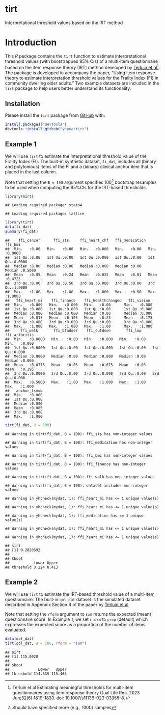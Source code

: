 tirt
================
Interpretational threshold values based on the IRT method

# Introduction

This $R$ package contains the `tirt` function to estimate
interpretational threshold values (with bootstrapped 95% CIs) of a
multi-item questionnaire based on the item response theory (IRT) method
developed by [Terluin et
al[^1]](https://pubmed.ncbi.nlm.nih.gov/36780033/). The package is
developed to accompany the paper, “Using item response theory to
estimate interpretation threshold values for the Frailty Index (FI) in
community dwelling older adults.” Two example datasets are included in
the `tirt` package to help users better understand its functionality.

## Installation

Please install the `tirt` package from
[GitHub](https://github.com/yhpua/tirt) with:

``` r
install.packages("devtools")
devtools::install_github("yhpua/tirt")
```

## Example 1

We will use `tirt` to estimate the interpretational threshold value of
the Frailty Index (FI). The built-in synthetic dataset, `fi_dat`,
includes all (binary and polytomous) items of the FI and a (binary)
clinical anchor item that is placed in the last column.

Note that setting the `B = 100` argument specifies 100[^2] bootstrap
resamples to be used when computing the 95%CIs for the IRT-based
thresholds.

``` r
library(mirt)
```

    ## Loading required package: stats4

    ## Loading required package: lattice

``` r
library(tirt)
data(fi_dat)
summary(fi_dat)
```

    ##    ffi_cancer      ffi_sts     ffi_heart_chf   ffi_medication    ffi_bmi      
    ##  Min.   :0.00   Min.   :0.00   Min.   :0.000   Min.   :0.00   Min.   :0.0000  
    ##  1st Qu.:0.00   1st Qu.:0.00   1st Qu.:0.000   1st Qu.:0.00   1st Qu.:0.0000  
    ##  Median :0.00   Median :0.00   Median :0.000   Median :0.00   Median :0.5000  
    ##  Mean   :0.05   Mean   :0.24   Mean   :0.025   Mean   :0.01   Mean   :0.4725  
    ##  3rd Qu.:0.00   3rd Qu.:0.50   3rd Qu.:0.000   3rd Qu.:0.00   3rd Qu.:1.0000  
    ##  Max.   :1.00   Max.   :1.00   Max.   :1.000   Max.   :0.50   Max.   :1.0000  
    ##   ffi_heart_mi    ffi_finance    ffi_healthchanged   ffi_vision   
    ##  Min.   :0.000   Min.   :0.000   Min.   :0.00      Min.   :0.000  
    ##  1st Qu.:0.000   1st Qu.:0.000   1st Qu.:0.00      1st Qu.:0.000  
    ##  Median :0.000   Median :0.000   Median :0.00      Median :0.000  
    ##  Mean   :0.015   Mean   :0.105   Mean   :0.23      Mean   :0.175  
    ##  3rd Qu.:0.000   3rd Qu.:0.000   3rd Qu.:0.00      3rd Qu.:0.000  
    ##  Max.   :1.000   Max.   :1.000   Max.   :1.00      Max.   :1.000  
    ##     ffi_walk       ffi_bladder    ffi_cutdown       ffi_low     ffi_arthritis  
    ##  Min.   :0.0000   Min.   :0.00   Min.   :0.000   Min.   :0.00   Min.   :0.000  
    ##  1st Qu.:0.0000   1st Qu.:0.00   1st Qu.:0.000   1st Qu.:0.00   1st Qu.:0.000  
    ##  Median :0.0000   Median :0.00   Median :0.000   Median :0.00   Median :0.000  
    ##  Mean   :0.0775   Mean   :0.03   Mean   :0.075   Mean   :0.03   Mean   :0.195  
    ##  3rd Qu.:0.0000   3rd Qu.:0.00   3rd Qu.:0.000   3rd Qu.:0.00   3rd Qu.:0.000  
    ##  Max.   :0.5000   Max.   :1.00   Max.   :1.000   Max.   :1.00   Max.   :1.000  
    ##   anchor_lsmob  
    ##  Min.   :0.000  
    ##  1st Qu.:0.000  
    ##  Median :0.000  
    ##  Mean   :0.085  
    ##  3rd Qu.:0.000  
    ##  Max.   :1.000

``` r
tirt(fi_dat, B = 100)  
```

    ## Warning in tirt(fi_dat, B = 100): ffi_sts has non-integer values

    ## Warning in tirt(fi_dat, B = 100): ffi_medication has non-integer values

    ## Warning in tirt(fi_dat, B = 100): ffi_bmi has non-integer values

    ## Warning in tirt(fi_dat, B = 100): ffi_finance has non-integer values

    ## Warning in tirt(fi_dat, B = 100): ffi_walk has non-integer values

    ## Warning in tirt(fi_dat, B = 100): dataset includes non-integer values

    ## Warning in yhcheck(mydat, 1): ffi_heart_mi has <= 1 unique value(s)

    ## Warning in yhcheck(mydat, 1): ffi_heart_mi has <= 1 unique value(s)

    ## Warning in yhcheck(mydat, 1): ffi_medication has <= 1 unique value(s)

    ## Warning in yhcheck(mydat, 1): ffi_heart_mi has <= 1 unique value(s)

    ## Warning in yhcheck(mydat, 1): ffi_heart_mi has <= 1 unique value(s)

    ## $irt
    ## [1] 0.2820692
    ## 
    ## $boot
    ##           Lower Upper
    ## threshold 0.224 0.413

## Example 2

We will use `tirt` to estimate the IRT-based threshold value of a
multi-item questionnaire. The built-in `qol_dat` dataset is the
simulated dataset described in Appendix Section 4 of the paper by
[Terluin et al](https://pubmed.ncbi.nlm.nih.gov/36780033/).

Note that setting the `rform` argument to `sum` returns the expected
(mean) questionnaire score. In Example 1, we set `rform` to `prop`
(default) which expresses the expected score as a proportion of the
number of items evaluated.

``` r
data(qol_dat)
tirt(qol_dat, B = 100, rform = "sum")
```

    ## $irt
    ## [1] 115.0028
    ## 
    ## $boot
    ##             Lower   Upper
    ## threshold 114.539 115.463

[^1]: Terluin et al Estimating meaningful thresholds for multi-item
    questionnaires using item response theory Qual Life Res. 2023
    Jun;32(6):1819-1830. doi: 10.1007/s11136-023-03355-8.

[^2]: Should have specified more (e.g., 1000) samples

